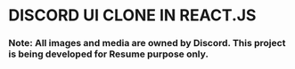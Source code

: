 # DISCORD UI CLONE IN REACT.JS

### Note: All images and media are owned by Discord. This project is being developed for Resume purpose only.
